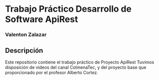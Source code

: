 # Trabajo Práctico Desarrollo de Software ApiRest  
<h3> Valenton Zalazar</h3>

## Descripción
Este repositorio contiene el trabajo práctico de Proyecto ApiRest
Tuvimos disposición de videos del canal ColmenaTec, y del proyecto base que proporcionado por el profesor Alberto Cortez. 
